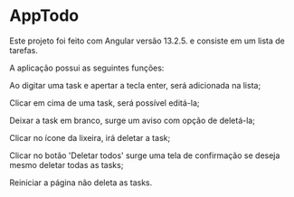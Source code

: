 # AppTodo

Este projeto foi feito com Angular versão 13.2.5. e consiste em um lista de tarefas.

A aplicação possui as seguintes funções:

  Ao digitar uma task e apertar a tecla enter, será adicionada na lista;

  Clicar em cima de uma task, será possível editá-la;
  
  Deixar a task em branco, surge um aviso com opção de deletá-la;

  Clicar no ícone da lixeira, irá deletar a task;
  
  Clicar no botão 'Deletar todos' surge uma tela de confirmação se deseja mesmo deletar todas as tasks;

  Reiniciar a página não deleta as tasks.
